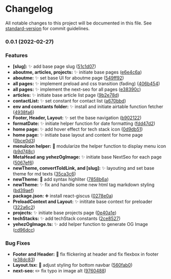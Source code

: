 # Changelog

All notable changes to this project will be documented in this file. See [standard-version](https://github.com/conventional-changelog/standard-version) for commit guidelines.

### 0.0.1 (2022-02-27)

### Features

- **[slug]:** :sparkles: add base page slug ([51c1d07](https://github.com/yehezkielgunawan/yehezgun-v3/commit/51c1d07845beb85904e8ff7d961a9b93187f735a))
- **aboutme, articles, projects:** :sparkles: initiate base pages ([e6e4c6a](https://github.com/yehezkielgunawan/yehezgun-v3/commit/e6e4c6a6821df19df29e8e52ef9f8cd765dcac11))
- **aboutme:** :sparkles: set base UI for aboutme page ([549ff92](https://github.com/yehezkielgunawan/yehezgun-v3/commit/549ff92f416a4784144a7055352c46502629bd5d))
- **all pages:** :sparkles: implement preload and css transition (fading) ([406b454](https://github.com/yehezkielgunawan/yehezgun-v3/commit/406b454eb53968d3dcc4e552b4ea0f318fa68d83))
- **all pages:** :sparkles: implement the next-seo for all pages ([e38390c](https://github.com/yehezkielgunawan/yehezgun-v3/commit/e38390c951c567100431d6e280c14f5e3488a911))
- **articles:** :sparkles: initiate base article list page ([9b2e78d](https://github.com/yehezkielgunawan/yehezgun-v3/commit/9b2e78d8a0f3f2cebb83a135d98ef85b631881db))
- **contactList:** :sparkles: set constant for contact list ([a670bbd](https://github.com/yehezkielgunawan/yehezgun-v3/commit/a670bbd048be7e96d524a7acf4793ab94d349bd2))
- **env and constants folder:** :sparkles: install and initiate airtable function fetcher ([4938fa6](https://github.com/yehezkielgunawan/yehezgun-v3/commit/4938fa617b8e22ce430946cb2c87d3313ec12577))
- **Footer, Header, Layout:** :sparkles: set the base navigation ([b902122](https://github.com/yehezkielgunawan/yehezgun-v3/commit/b90212227bb7f2a2cd6c987e9280d4aa269a2a0c))
- **formatDate:** :sparkles: initiate helper function for date formatting ([fdd47d2](https://github.com/yehezkielgunawan/yehezgun-v3/commit/fdd47d22b0059f6ef7bc888a4324efc69fc72b6a))
- **home page:** :sparkles: add hover effect for tech stack icon ([0d9db51](https://github.com/yehezkielgunawan/yehezgun-v3/commit/0d9db51b83270035888feddd6d143693e16be673))
- **home page:** :sparkles: initiate base layout and content for home page ([0bce0d3](https://github.com/yehezkielgunawan/yehezgun-v3/commit/0bce0d3ef69cbb4b8f730ecb2d920c322fc57272))
- **menuIcon helper:** :art: modularize the helper function to display menu icon ([b9d748c](https://github.com/yehezkielgunawan/yehezgun-v3/commit/b9d748c17a345506d5c5a974cad141fc91bfa87b))
- **MetaHead ang yehezOgImage:** :sparkles: initiate base NextSeo for each page ([5067ef6](https://github.com/yehezkielgunawan/yehezgun-v3/commit/5067ef6173104dba45b0a605c0f7da99e62ec6bf))
- **newTheme, convertToIdLink, and [slug]:** :sparkles: layouting and set base theme for md texts ([35ca3c6](https://github.com/yehezkielgunawan/yehezgun-v3/commit/35ca3c6d97fe43e36fcefa400724a022c1f77781))
- **newTheme:** :lipstick: add syntax highliter ([7858b6a](https://github.com/yehezkielgunawan/yehezgun-v3/commit/7858b6a5ac14c710a879ddfa12399713bebcf0f2))
- **newTheme:** :sparkles: fix and handle some new html tag markdown styling ([bd39aef](https://github.com/yehezkielgunawan/yehezgun-v3/commit/bd39aeff4596c2116ae1d49e8c653cd53c810a4f))
- **package.json:** :heavy_plus_sign: install react-giscus ([0278e0a](https://github.com/yehezkielgunawan/yehezgun-v3/commit/0278e0a8bcdb22488246336b8c7e48f4df7217d0))
- **PreloadContext and Layout:** :sparkles: inititate base context for preloader ([322a6c2](https://github.com/yehezkielgunawan/yehezgun-v3/commit/322a6c2dc6e7082c38899f596fa8a4d345401fa1))
- **projects:** :sparkles: initiate base projects page ([0e40a1e](https://github.com/yehezkielgunawan/yehezgun-v3/commit/0e40a1ebf5d47b0298c25e50d03af43a59a6e37e))
- **techStacks:** :sparkles: add techStack constants ([2ce8527](https://github.com/yehezkielgunawan/yehezgun-v3/commit/2ce8527e04aa69d07abe33f4d982d41fe1e072dd))
- **yehezOgImage.ts:** :sparkles: add helper function to generate OG Image ([cd96dcc](https://github.com/yehezkielgunawan/yehezgun-v3/commit/cd96dccd6799fa87c7cade815575f9a7ebf33fd4))

### Bug Fixes

- **Footer and Header:** :bug: fix flickering at header and fix flexbox in footer ([e38dc83](https://github.com/yehezkielgunawan/yehezgun-v3/commit/e38dc836b933e2e823ad970bc3437b9629a3240e))
- **Layout.tsx:** :lipstick: adjust styling for bottom navbar ([560fab0](https://github.com/yehezkielgunawan/yehezgun-v3/commit/560fab0ad8147de90accc8d6fb5ec24a7fbf4962))
- **next-seo:** :pencil2: fix typo in image alt ([9760488](https://github.com/yehezkielgunawan/yehezgun-v3/commit/97604880c38afc05b467bbdb5cb89ba15859af46))
